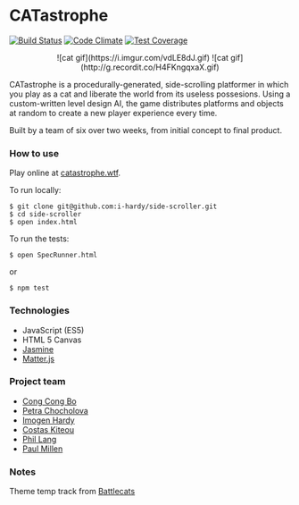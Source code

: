 # CATastrophe

[![Build Status](https://travis-ci.org/i-hardy/side-scroller.svg?branch=master)](https://travis-ci.org/i-hardy/side-scroller) [![Code Climate](https://codeclimate.com/github/i-hardy/side-scroller/badges/gpa.svg)](https://codeclimate.com/github/i-hardy/side-scroller) [![Test Coverage](https://codeclimate.com/github/i-hardy/side-scroller/badges/coverage.svg)](https://codeclimate.com/github/i-hardy/side-scroller/coverage)

<p align="center">
![cat gif](https://i.imgur.com/vdLE8dJ.gif)
![cat gif](http://g.recordit.co/H4FKngqxaX.gif)
</p>

CATastrophe is a procedurally-generated, side-scrolling platformer in which you play as a cat and liberate the world from its useless possesions. Using a custom-written level design AI, the game distributes platforms and objects at random to create a new player experience every time.

Built by a team of six over two weeks, from initial concept to final product.

### How to use

Play online at [catastrophe.wtf](http://www.catastrophe.wtf).

To run locally:

```
$ git clone git@github.com:i-hardy/side-scroller.git
$ cd side-scroller
$ open index.html
```
To run the tests:

```
$ open SpecRunner.html
```
or

```
$ npm test
```

### Technologies

* JavaScript (ES5)
* HTML 5 Canvas
* [Jasmine](https://jasmine.github.io/)
* [Matter.js](http://brm.io/matter-js/index.html)

### Project team
* [Cong Cong Bo](https://github.com/congcongbo)
* [Petra Chocholova](https://github.com/petrakh)
* [Imogen Hardy](https://github.com/i-hardy)
* [Costas Kiteou](https://github.com/ckiteou)
* [Phil Lang](https://github.com/langphil)
* [Paul Millen](https://github.com/paulmillen)

### Notes

Theme temp track from [Battlecats](http://bc01.ponos.net/web/en/battlecats.html)
